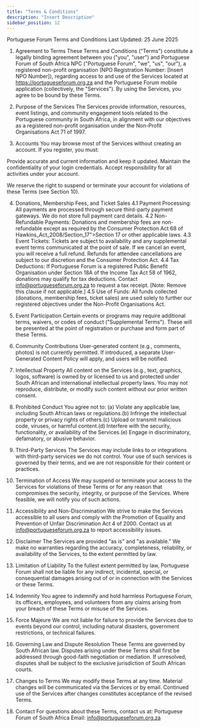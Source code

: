 ```yaml
---
title: "Terms & Conditions"
description: "Insert Description"
sidebar_position: 12
---
```


Portuguese Forum Terms and Conditions
Last Updated: 25 June 2025

1. Agreement to Terms
These Terms and Conditions ("Terms") constitute a legally binding agreement between you ("you", "user") and Portuguese Forum of South Africa NPC ("Portuguese Forum", "we", "us", "our"), a registered non-profit organisation (NPO Registration Number: [Insert NPO Number]), regarding access to and use of the Services located at https://portugueseforum.org.za and the Portuguese Forum mobile application (collectively, the "Services"). By using the Services, you agree to be bound by these Terms.

2. Purpose of the Services
The Services provide information, resources, event listings, and community engagement tools related to the Portuguese community in South Africa, in alignment with our objectives as a registered non-profit organisation under the Non-Profit Organisations Act 71 of 1997.

3. Accounts
You may browse most of the Services without creating an account. If you register, you must:

Provide accurate and current information and keep it updated.
Maintain the confidentiality of your login credentials.
Accept responsibility for all activities under your account.

We reserve the right to suspend or terminate your account for violations of these Terms (see Section 10).

4. Donations, Membership Fees, and Ticket Sales
4.1 Payment Processing: All payments are processed through secure third-party payment gateways. We do not store full payment card details.
4.2 Non-Refundable Payments: Donations and membership fees are non-refundable except as required by the Consumer Protection Act 68 of  Hawkins_Act_2008/Section_17">Section 17 or other applicable laws.
4.3 Event Tickets: Tickets are subject to availability and any supplemental event terms communicated at the point of sale. If we cancel an event, you will receive a full refund. Refunds for attendee cancellations are subject to our discretion and the Consumer Protection Act.
4.4 Tax Deductions: If Portuguese Forum is a registered Public Benefit Organisation under Section 18A of the Income Tax Act 58 of 1962, donations may qualify for tax deductions. Contact info@portugueseforum.org.za to request a tax receipt. [Note: Remove this clause if not applicable.]
4.5 Use of Funds: All funds collected (donations, membership fees, ticket sales) are used solely to further our registered objectives under the Non-Profit Organisations Act.

5. Event Participation
Certain events or programs may require additional terms, waivers, or codes of conduct ("Supplemental Terms"). These will be presented at the point of registration or purchase and form part of these Terms.

6. Community Contributions
User-generated content (e.g., comments, photos) is not currently permitted. If introduced, a separate User-Generated Content Policy will apply, and users will be notified.

7. Intellectual Property
All content on the Services (e.g., text, graphics, logos, software) is owned by or licensed to us and protected under South African and international intellectual property laws. You may not reproduce, distribute, or modify such content without our prior written consent.

8. Prohibited Conduct
You agree not to:
(a) Violate any applicable law, including South African laws or regulations.(b) Infringe the intellectual property or privacy rights of others.(c) Upload or transmit malicious code, viruses, or harmful content.(d) Interfere with the security, functionality, or availability of the Services.(e) Engage in discriminatory, defamatory, or abusive behavior.

9. Third-Party Services
The Services may include links to or integrations with third-party services we do not control. Your use of such services is governed by their terms, and we are not responsible for their content or practices.

10. Termination of Access
We may suspend or terminate your access to the Services for violations of these Terms or for any reason that compromises the security, integrity, or purpose of the Services. Where feasible, we will notify you of such actions.

11. Accessibility and Non-Discrimination
We strive to make the Services accessible to all users and comply with the Promotion of Equality and Prevention of Unfair Discrimination Act 4 of 2000. Contact us at info@portugueseforum.org.za to report accessibility issues.

12. Disclaimer
The Services are provided "as is" and "as available." We make no warranties regarding the accuracy, completeness, reliability, or availability of the Services, to the extent permitted by law.

13. Limitation of Liability
To the fullest extent permitted by law, Portuguese Forum shall not be liable for any indirect, incidental, special, or consequential damages arising out of or in connection with the Services or these Terms.

14. Indemnity
You agree to indemnify and hold harmless Portuguese Forum, its officers, employees, and volunteers from any claims arising from your breach of these Terms or misuse of the Services.

15. Force Majeure
We are not liable for failure to provide the Services due to events beyond our control, including natural disasters, government restrictions, or technical failures.

16. Governing Law and Dispute Resolution
These Terms are governed by South African law. Disputes arising under these Terms shall first be addressed through good-faith negotiation or mediation. If unresolved, disputes shall be subject to the exclusive jurisdiction of South African courts.

17. Changes to Terms
We may modify these Terms at any time. Material changes will be communicated via the Services or by email. Continued use of the Services after changes constitutes acceptance of the revised Terms.

18. Contact
For questions about these Terms, contact us at:
Portuguese Forum of South Africa
Email: info@portugueseforum.org.za